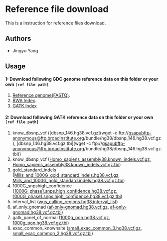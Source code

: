 # Reference file download

This is a instruction for reference files download.

## Authors

* Jingyu Yang


## Usage


#### 1: Download following GDC genome reference data on this folder or your own `[ref file path]`

1. [Reference genome(FASTQ)](https://api.gdc.cancer.gov/data/254f697d-310d-4d7d-a27b-27fbf767a834).
2. [BWA Index](https://api.gdc.cancer.gov/data/25217ec9-af07-4a17-8db9-101271ee7225).
3. [GATK Index](https://api.gdc.cancer.gov/data/2c5730fb-0909-4e2a-8a7a-c9a7f8b2dad5)

#### 2: Download following GATK reference data on this folder or your own `[ref file path]`

1. know_dbsnp_vcf ([dbsnp_146.hg38.vcf.gz](wget -c ftp://gsapubftp-anonymous@ftp.broadinstitute.org/bundle/hg38/dbsnp_146.hg38.vcf.gz), [dbsnp_146.hg38.vcf.gz.tbi](wget -c ftp://gsapubftp-anonymous@ftp.broadinstitute.org/bundle/hg38/dbsnp_146.hg38.vcf.gz.tbi))
2. know_dbsnp_vcf ([Homo_sapiens_assembly38.known_indels.vcf.gz](https://storage.googleapis.com/genomics-public-data/resources/broad/hg38/v0/Homo_sapiens_assembly38.known_indels.vcf.gz), [Homo_sapiens_assembly38.known_indels.vcf.gz.tbi](https://storage.googleapis.com/genomics-public-data/resources/broad/hg38/v0/Homo_sapiens_assembly38.known_indels.vcf.gz.tbi))
3. gold_standard_indels ([Mills_and_1000G_gold_standard.indels.hg38.vcf.gz](https://storage.googleapis.com/genomics-public-data/resources/broad/hg38/v0/Mills_and_1000G_gold_standard.indels.hg38.vcf.gz), [Mills_and_1000G_gold_standard.indels.hg38.vcf.gz.tbi](https://storage.googleapis.com/genomics-public-data/resources/broad/hg38/v0/Mills_and_1000G_gold_standard.indels.hg38.vcf.gz.tbi))
4. 1000G_snpshigh_confidence ([1000G_phase1.snps.high_confidence.hg38.vcf.gz](https://storage.googleapis.com/genomics-public-data/resources/broad/hg38/v0/1000G_phase1.snps.high_confidence.hg38.vcf.gz), [1000G_phase1.snps.high_confidence.hg38.vcf.gz.tbi](https://storage.googleapis.com/genomics-public-data/resources/broad/hg38/v0/1000G_phase1.snps.high_confidence.hg38.vcf.gz.tbi))
5. interval_list ([wgs_calling_regions.hg38.interval_list](https://storage.googleapis.com/genomics-public-data/resources/broad/hg38/v0/wgs_calling_regions.hg38.interval_list))
6. af_only_gnomad ([af-only-gnomad.hg38.vcf.gz](https://storage.googleapis.com/gatk-best-practices/somatic-hg38/af-only-gnomad.hg38.vcf.gz), [af-only-gnomad.hg38.vcf.gz.tbi](https://storage.googleapis.com/gatk-best-practices/somatic-hg38/af-only-gnomad.hg38.vcf.gz.tbi))
7. gatk_panel_of_normal ([1000g_pon.hg38.vcf.gz](https://storage.googleapis.com/gatk-best-practices/somatic-hg38/1000g_pon.hg38.vcf.gz), [1000g_pon.hg38.vcf.gz.tbi](https://storage.googleapis.com/gatk-best-practices/somatic-hg38/1000g_pon.hg38.vcf.gz.tbi))
8. exac_common_knownsite ([small_exac_common_3.hg38.vcf.gz](https://storage.googleapis.com/gatk-best-practices/somatic-hg38/small_exac_common_3.hg38.vcf.gz), [small_exac_common_3.hg38.vcf.gz.tbi](https://storage.googleapis.com/gatk-best-practices/somatic-hg38/small_exac_common_3.hg38.vcf.gz.tbi))

